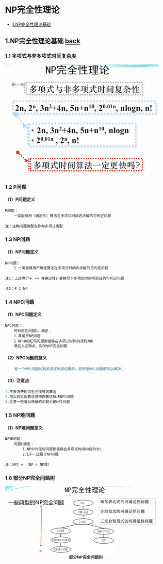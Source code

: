 # <span id="0">NP完全性理论</span> 
* [1.NP完全性理论基础](#1)

## <span id="1">1.NP完全性理论基础</span> [back](#0)

### 1.1 多项式与非多项式时间复杂度

![多项式与非多项式时间复杂度](image/2.NP完全性理论/多项式与非多项式时间复杂度.png)

### 1.2 P问题
#### （1）P问题定义
```markdown
P问题：
    一类能够用（确定的）算法在多项式时间内求解的可判定问题

注：这种问题类型也称为多项式类型
```

### 1.3 NP问题
#### （1）NP问题定义
```markdown
NP问题：
    1.一类能够用不确定算法在多项式时间内求解的可判定问题
    
注1：上述等价于 => 在确定性计算模型下多项式时间可验证的可判定问题

注2：P ⊆ NP
```

### 1.4 NPC问题
#### （1）NPC问题定义
```markdown
NPC问题：
    可判定性问题D，满足：
    1.其属于NP问题
    2.NP中的任何问题都能够在多项式时间内规约为D
    满足上述两点，则D为NP完全问题
```

#### （2）NPC问题的意义
```markdown
    有一个NPC问题找到多项式时间的算法，则所有NPC问题都可以解决。
```

#### （3）注意点
```c
1.不要浪费时间去寻找有效算法
2.可以找近似算法或特例算法解决NPC问题
3.注意一些看似简单的问题也是NPC问题
```

### 1.5 NP难问题
#### （1）NP难问题定义
```markdown
NP难问题：
    问题L满足：
        1.NP中的任何问题都能够在多项式时间内规约为L
        2.L不一定属于NP问题

注：NPC = （NP ∩ NP难）
```

### 1.6 部分NP完全问题树
![部分NP完全问题树](image/2.NP完全性理论/部分NP完全问题树.png)


